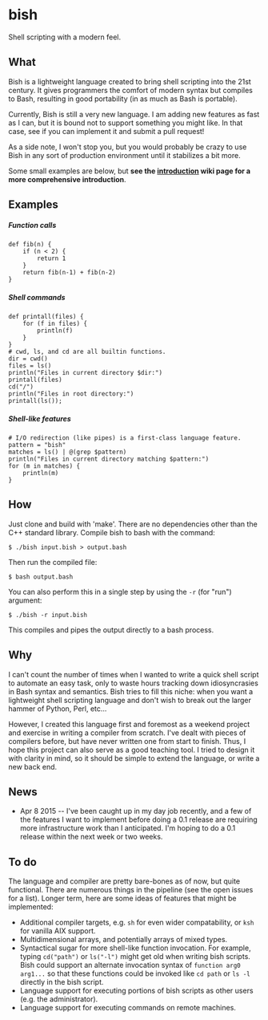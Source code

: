 # bish

Shell scripting with a modern feel.

## What

Bish is a lightweight language created to bring shell scripting into the 21st century. It gives programmers the comfort of modern syntax but compiles to Bash, resulting in good portability (in as much as Bash is portable).

Currently, Bish is still a very new language. I am adding new features as fast as I can, but it is bound not to support something you might like. In that case, see if you can implement it and submit a pull request!

As a side note, I won't stop you, but you would probably be crazy to use Bish in any sort of production environment until it stabilizes a bit more.

Some small examples are below, but **see the [introduction](https://github.com/tdenniston/bish/wiki) wiki page for a more comprehensive introduction**.

## Examples

##### Function calls

    def fib(n) {
        if (n < 2) {
            return 1
        }
        return fib(n-1) + fib(n-2)
    }

##### Shell commands

    def printall(files) {
        for (f in files) {
            println(f)
        }
    }
    # cwd, ls, and cd are all builtin functions.
    dir = cwd()
    files = ls()
    println("Files in current directory $dir:")
    printall(files)
    cd("/")
    println("Files in root directory:")
    printall(ls());

##### Shell-like features

    # I/O redirection (like pipes) is a first-class language feature.
    pattern = "bish"
    matches = ls() | @(grep $pattern)
    println("Files in current directory matching $pattern:")
    for (m in matches) {
        println(m)
    }

## How

Just clone and build with 'make'. There are no dependencies other than the C++ standard library. Compile bish to bash with the command:

    $ ./bish input.bish > output.bash
    
Then run the compiled file:

    $ bash output.bash

You can also perform this in a single step by using the `-r` (for "run") argument:

    $ ./bish -r input.bish
    
This compiles and pipes the output directly to a bash process.

## Why

I can't count the number of times when I wanted to write a quick shell script to automate an easy task, only to waste hours tracking down idiosyncrasies in Bash syntax and semantics. Bish tries to fill this niche: when you want a lightweight shell scripting language and don't wish to break out the larger hammer of Python, Perl, etc...

However, I created this language first and foremost as a weekend project and exercise in writing a compiler from scratch. I've dealt with pieces of compilers before, but have never written one from start to finish. Thus, I hope this project can also serve as a good teaching tool. I tried to design it with clarity in mind, so it should be simple to extend the language, or write a new back end.

## News

* Apr 8 2015 -- I've been caught up in my day job recently, and a few of the features I want to implement before doing a 0.1 release are requiring more infrastructure work than I anticipated. I'm hoping to do a 0.1 release within the next week or two weeks.

## To do

The language and compiler are pretty bare-bones as of now, but quite functional. There are numerous things in the pipeline (see the open issues for a list). Longer term, here are some ideas of features that might be implemented:

* Additional compiler targets, e.g. `sh` for even wider compatability, or `ksh` for vanilla AIX support.
* Multidimensional arrays, and potentially arrays of mixed types.
* Syntactical sugar for more shell-like function invocation. For example, typing `cd("path")` or `ls("-l")` might get old when writing bish scripts. Bish could support an alternate invocation syntax of `function arg0 arg1...` so that these functions could be invoked like `cd path` or `ls -l` directly in the bish script.
* Language support for executing portions of bish scripts as other users (e.g. the administrator).
* Language support for executing commands on remote machines.
